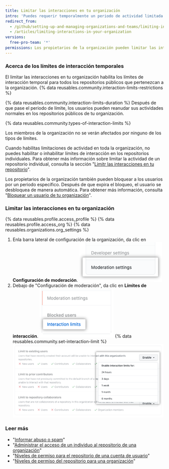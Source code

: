 ```yaml
---
title: Limitar las interacciones en tu organización
intro: 'Puedes requerir temporalmente un periodo de actividad limitada para usuarios específicos en todos los repositorios públicos que pertenezcan a tu organización.'
redirect_from:
  - /github/setting-up-and-managing-organizations-and-teams/limiting-interactions-in-your-organization
  - /articles/limiting-interactions-in-your-organization
versions:
  free-pro-team: '*'
permissions: Los propietarios de la organización pueden limitar las interacciones en la misma.
---
```


### Acerca de los límites de interacción temporales

El limitar las interacciones en tu organización habilita los límites de interacción temporal para todos los repositorios públicos que pertenezcan a la organización. {% data reusables.community.interaction-limits-restrictions %}

{% data reusables.community.interaction-limits-duration %} Después de que pase el periodo de límite, los usuarios pueden reanudar sus actividades normales en los repositorios públicos de tu organización.

{% data reusables.community.types-of-interaction-limits %}

Los miembros de la organización no se verán afectados por ninguno de los tipos de límites.

Cuando habilitas limitaciones de actividad en toda la organización, no puedes habilitar o inhabilitar límites de interacción en los repositorios individuales. Para obtener más información sobre limitar la actividad de un repositorio individual, consulta la sección "[Limitr las interacciones en tu repositorio](/articles/limiting-interactions-in-your-repository)".

Los propietarios de la organización también pueden bloquear a los usuarios por un periodo específico. Después de que expira el bloqueo, el usuario se desbloquea de manera automática. Para obtener más información, consulta "[Bloquear un usuario de tu organización](/articles/blocking-a-user-from-your-organization)".

### Limitar las interacciones en tu organización

{% data reusables.profile.access_profile %}
{% data reusables.profile.access_org %}
{% data reusables.organizations.org_settings %}
1. Enla barra lateral de configuración de la organización, da clic en **Configuración de moderación**. !["Configuración de moderación" en la barra lateral de configuración de la organización](/assets/images/help/organizations/org-settings-moderation-settings.png)
1. Debajo de "Configuración de moderación", da clic en **Límites de interacción**. !["Límites de interacción" en la barra lateral de configuración de la organización](/assets/images/help/organizations/org-settings-interaction-limits.png)
{% data reusables.community.set-interaction-limit %}
  ![Opciones de límites de interacción temporarios](/assets/images/help/organizations/organization-temporary-interaction-limits-options.png)

### Leer más
- "[Informar abuso o spam](/articles/reporting-abuse-or-spam)"
- "[Administrar el acceso de un individuo al repositorio de una organización](/articles/managing-an-individual-s-access-to-an-organization-repository)"
- "[Niveles de permiso para el repositorio de una cuenta de usuario](/articles/permission-levels-for-a-user-account-repository)"
- "[Niveles de permiso del repositorio para una organización](/articles/repository-permission-levels-for-an-organization)"
